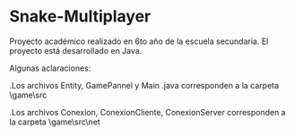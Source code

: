 # Snake-Multiplayer
Proyecto académico realizado en 6to año de la escuela secundaria. El proyecto está desarrollado en Java.

Algunas aclaraciones:

.Los archivos Entity, GamePannel y Main .java corresponden a la carpeta \game\src

.Los archivos Conexion, ConexionCliente, ConexionServer corresponden a la carpeta \game\src\net


